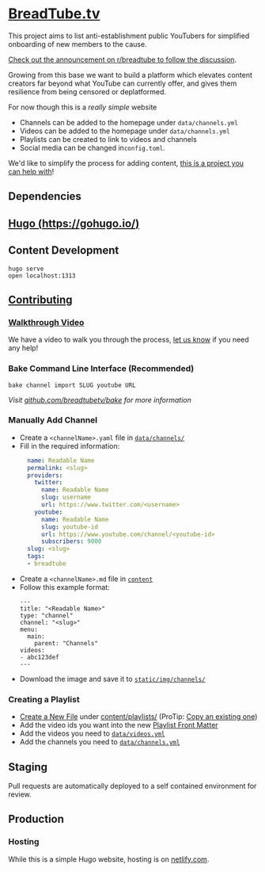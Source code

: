 # [BreadTube.tv](https://breadtube.tv)

This project aims to list anti-establishment public YouTubers for simplified onboarding of new members to the cause.

[Check out the announcement on r/breadtube to follow the discussion](https://www.reddit.com/r/BreadTube/comments/ahxwrm/breadtubetv_is_live_and_open_source_you_can_help/).

Growing from this base we want to build a platform which elevates content creators far beyond what YouTube can currently offer, and gives them resilience from being censored or deplatformed.

For now though this is a *_really simple_* website

- Channels can be added to the homepage under `data/channels.yml`
- Videos can be added to the homepage under `data/channels.yml`
- Playlists can be created to link to videos and channels
- Social media can be changed in`config.toml`.

We'd like to simplify the process for adding content, [this is a project you can help with](https://github.com/breadtubetv/breadtubetv/issues/22)!

## Dependencies

## [Hugo (https://gohugo.io/)](https://gohugo.io/)

## Content Development

```
hugo serve
open localhost:1313
```

## [Contributing](https://github.com/breadtubetv/breadtubetv/blob/master/CONTRIBUTING.md)

### [Walkthrough Video](https://youtu.be/A13Xer-IvFs)

We have a video to walk you through the process, [let us know](https://breadtube.tv/discord) if you need any help!

### Bake Command Line Interface (Recommended)

```bake channel import SLUG youtube URL```

_Visit [github.com/breadtubetv/bake](https://github.com/breadtubetv/bake) for more information_

### Manually Add Channel

- Create a `<channelName>.yaml` file in [`data/channels/`](https://github.com/breadtubetv/breadtubetv/blob/master/data/channels)
- Fill in the required information:
  ```yaml
    name: Readable Name
    permalink: <slug>
    providers:
      twitter:
        name: Readable Name
        slug: username
        url: https://www.twitter.com/<username>
      youtube:
        name: Readable Name
        slug: youtube-id
        url: https://www.youtube.com/channel/<youtube-id>
        subscribers: 9000
    slug: <slug>
    tags:
    - breadtube
  ```
- Create a `<channelName>.md` file in [`content`](https://github.com/breadtubetv/breadtubetv/blob/master/content)
- Follow this example format:
  ```
  ---
  title: "<Readable Name>"
  type: "channel"
  channel: "<slug>"
  menu:
    main:
      parent: "Channels"
  videos:
  - abc123def
  ---
  ```
- Download the image and save it to [`static/img/channels/`](https://github.com/breadtubetv/breadtubetv/blob/master/static/img/channels)

### Creating a Playlist

- [Create a New File](https://github.com/breadtubetv/breadtubetv/new/master/content/playlists) under [content/playlists/](https://github.com/breadtubetv/breadtubetv/tree/master/content/playlists) (ProTip: [Copy an existing one](https://github.com/breadtubetv/breadtubetv/blob/master/content/playlists/welcome.md))
- Add the video ids you want into the new [Playlist Front Matter](https://gohugo.io/content-management/front-matter/)
- Add the videos you need to [`data/videos.yml`](https://github.com/breadtubetv/breadtubetv/blob/master/data/videos.yml)
- Add the channels you need to [`data/channels.yml`](https://github.com/breadtubetv/breadtubetv/blob/master/data/channels.yml)

## Staging

Pull requests are automatically deployed to a self contained environment for review.

## Production

### Hosting

While this is a simple Hugo website, hosting is on [netlify.com](https://netlify.com).

